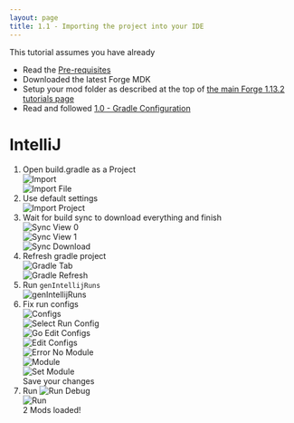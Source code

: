 ```yaml
---
layout: page
title: 1.1 - Importing the project into your IDE
---
```

This tutorial assumes you have already
- Read the [Pre-requisites](https://cadiboo.github.io/tutorials/Pre-requisites)
- Downloaded the latest Forge MDK
- Setup your mod folder as described at the top of [the main Forge 1.13.2 tutorials page](/tutorials/1.13.2/forge/)
- Read and followed [1.0 - Gradle Configuration](https://cadiboo.github.io/tutorials/1.13.2/forge/1.0-gradle-configuration/)

# IntelliJ
1) Open build.gradle as a Project  
![Import](/tutorials/1.13.2/forge/1.1-importing-project/import.png "Import")  
![Import File](/tutorials/1.13.2/forge/1.1-importing-project/import-file.png "Import File")  
2) Use default settings  
![Import Project](/tutorials/1.13.2/forge/1.1-importing-project/import-project.png "Import Project")  
3) Wait for build sync to download everything and finish  
![Sync View 0](/tutorials/1.13.2/forge/1.1-importing-project/sync-view-0.png "Sync View 0")  
![Sync View 1](/tutorials/1.13.2/forge/1.1-importing-project/sync-view-1.png "Sync View 1")  
![Sync Download](/tutorials/1.13.2/forge/1.1-importing-project/sync-download.png "Sync Download")  
4) Refresh gradle project  
![Gradle Tab](/tutorials/1.13.2/forge/1.1-importing-project/gradle-tab.png "Gradle Tab")  
![Gradle Refresh](/tutorials/1.13.2/forge/1.1-importing-project/gradle-refresh.png "Gradle Refresh")  
5) Run `genIntellijRuns`  
![genIntellijRuns](/tutorials/1.13.2/forge/1.1-importing-project/genIntellijRuns.png "genIntellijRuns")  
6) Fix run configs  
![Configs](/tutorials/1.13.2/forge/1.1-importing-project/configs.png "Configs")  
![Select Run Config](/tutorials/1.13.2/forge/1.1-importing-project/select-run-config.png "Select Run Config")  
![Go Edit Configs](/tutorials/1.13.2/forge/1.1-importing-project/go-edit-configs.png "Go Edit Configs")  
![Edit Configs](/tutorials/1.13.2/forge/1.1-importing-project/edit-configs.png "Edit Configs")  
![Error No Module](/tutorials/1.13.2/forge/1.1-importing-project/error-no-module.png "Error No Module")  
![Module](/tutorials/1.13.2/forge/1.1-importing-project/module.png "Module")  
![Set Module](/tutorials/1.13.2/forge/1.1-importing-project/set-module.png "Set Module")  
Save your changes
7) Run 
![Run Debug](/tutorials/1.13.2/forge/1.1-importing-project/run-debug.png "Run Debug")  
![Run](/tutorials/1.13.2/forge/1.1-importing-project/run.png "Run")  
2 Mods loaded!  
